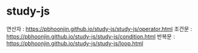 # study-js

연산자 : https://pbhoonjin.github.io/study-js/study-js/operator.html
조건문 : https://pbhoonjin.github.io/study-js/study-js/condition.html
반복문 : https://pbhoonjin.github.io/study-js/study-js/loop.html
